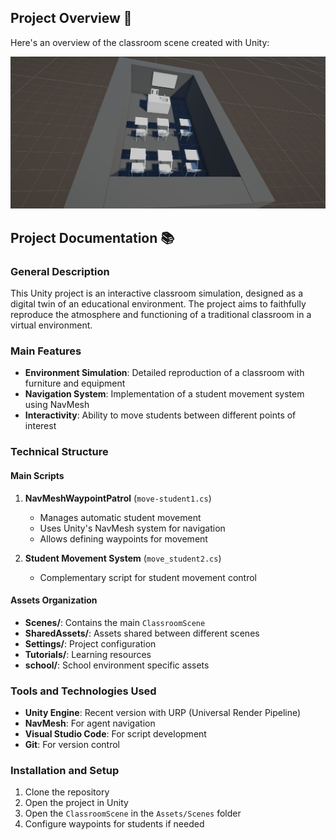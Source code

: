 ## Project Overview 🎥

Here's an overview of the classroom scene created with Unity:

![Classroom Overview](./Documentation/classroom.png)

## Project Documentation 📚

### General Description

This Unity project is an interactive classroom simulation, designed as a digital twin of an educational environment. The project aims to faithfully reproduce the atmosphere and functioning of a traditional classroom in a virtual environment.

### Main Features

- **Environment Simulation**: Detailed reproduction of a classroom with furniture and equipment
- **Navigation System**: Implementation of a student movement system using NavMesh
- **Interactivity**: Ability to move students between different points of interest

### Technical Structure

#### Main Scripts

1. **NavMeshWaypointPatrol** (`move-student1.cs`)

   - Manages automatic student movement
   - Uses Unity's NavMesh system for navigation
   - Allows defining waypoints for movement

2. **Student Movement System** (`move_student2.cs`)
   - Complementary script for student movement control

#### Assets Organization

- **Scenes/**: Contains the main `ClassroomScene`
- **SharedAssets/**: Assets shared between different scenes
- **Settings/**: Project configuration
- **Tutorials/**: Learning resources
- **school/**: School environment specific assets

### Tools and Technologies Used

- **Unity Engine**: Recent version with URP (Universal Render Pipeline)
- **NavMesh**: For agent navigation
- **Visual Studio Code**: For script development
- **Git**: For version control

### Installation and Setup

1. Clone the repository
2. Open the project in Unity
3. Open the `ClassroomScene` in the `Assets/Scenes` folder
4. Configure waypoints for students if needed
